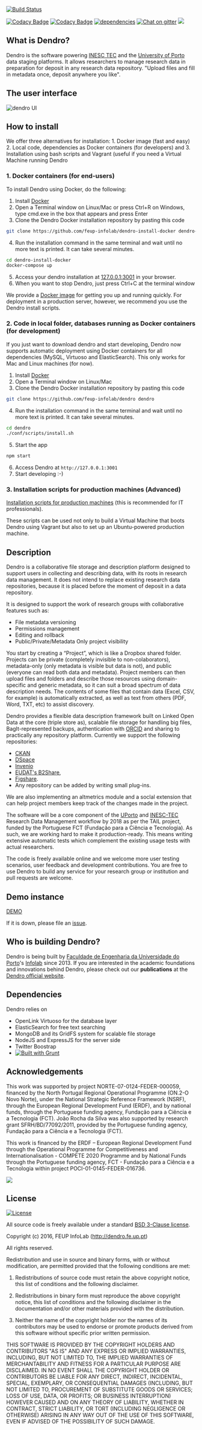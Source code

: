 
[![Build Status](http://buildserver-rdm.up.pt:8111/job/Dendro/job/dendro/job/post-ranking/badge/icon)](http://buildserver-rdm.up.pt:8111/job/Dendro/job/dendro/job/post-ranking/)
<!-- [![Build Status](https://travis-ci.org/feup-infolab/dendro.svg?branch=master)](https://travis-ci.org/feup-infolab/dendro) -->
[![Codacy Badge](https://api.codacy.com/project/badge/Grade/28789e8562c4460280710d730bd65ca0)](https://www.codacy.com/app/silvae86/dendro?utm_source=github.com&amp;utm_medium=referral&amp;utm_content=feup-infolab/dendro&amp;utm_campaign=Badge_Grade)
[![Codacy Badge](https://api.codacy.com/project/badge/Coverage/28789e8562c4460280710d730bd65ca0)](https://www.codacy.com/app/silvae86/dendro?utm_source=github.com&utm_medium=referral&utm_content=feup-infolab/dendro&utm_campaign=Badge_Coverage)
[![dependencies](https://david-dm.org/feup-infolab/dendro.svg)](https://david-dm.org/feup-infolab/dendro)
[![Chat on gitter](https://img.shields.io/gitter/room/badges/shields.svg)](https://gitter.im/feup-infolab/dendro)
[![](https://images.microbadger.com/badges/version/joaorosilva/dendro:master.svg)](https://microbadger.com/images/joaorosilva/dendro:master "Get your own version badge on microbadger.com")

## What is Dendro?

Dendro is the software powering [INESC TEC](https://dendro.inesctec.pt) and the [University of Porto](https://dendro-rdm.up.pt) data staging platforms. It allows researchers to manage research data in preparation for deposit in any research data repository. "Upload files and fill in metadata once, deposit anywhere you like".

## The user interface

![dendro UI](https://raw.githubusercontent.com/feup-infolab/dendro/master/public/images/Screen%20Shot%202017-04-04%20at%2012.22.08.png "Dendro UI")

## How to install

We offer three alternatives for installation: 1. Docker image (fast and easy) 2. Local code, dependencies as Docker containers (for developers) and 3. Installation using bash scripts and Vagrant (useful if you need a Virtual Machine running Dendro

### 1. Docker containers (for end-users)

To install Dendro using Docker, do the following:

1. Install [Docker](https://docs.docker.com/docker-for-windows/install/)
2. Open a Terminal window on Linux/Mac or press Ctrl+R on Windows, type cmd.exe in the box that appears and press Enter
3. Clone the Dendro Docker installation repository by pasting this code
````bash
git clone https://github.com/feup-infolab/dendro-install-docker dendro-install-docker
````
4. Run the installation command in the same terminal and wait until no more text is printed. It can take several minutes.
````bash
cd dendro-install-docker
docker-compose up
````
5. Access your dendro installation at [127.0.0.1:3001](http://127.0.0.1:3001) in your browser.
6. When you want to stop Dendro, just press Ctrl+C at the terminal window

We provide a [Docker image](https://hub.docker.com/r/joaorosilva/dendro/) for getting you up and running quickly. For deployment in a production server, however, we recommend you use the Dendro install scripts.

### 2. Code in local folder, databases running as Docker containers (for development)

If you just want to download dendro and start developing, Dendro now supports automatic deployment using Docker containers for all dependencies (MySQL, Virtuoso and ElasticSearch). This only works for Mac and Linux machines (for now).

1. Install [Docker](https://docs.docker.com/docker-for-windows/install/)
2. Open a Terminal window on Linux/Mac
3. Clone the Dendro Docker installation repository by pasting this code
````bash
git clone https://github.com/feup-infolab/dendro dendro
````
4. Run the installation command in the same terminal and wait until no more text is printed. It can take several minutes.
````bash
cd dendro
./conf/scripts/install.sh
````
5. Start the app
````bash
npm start
````
6. Access Dendro at `http://127.0.0.1:3001`
7. Start developing :-)

### 3. Installation scripts for production machines (Advanced)

[Installation scripts for production machines](https://github.com/feup-infolab/dendro-install) (this is recommended for IT professionals). 

These scripts can be used not only to build a Virtual Machine that boots Dendro using Vagrant but also to set up an Ubuntu-powered production machine.

## Description

Dendro is a collaborative file storage and description platform designed to support users in collecting and describing data, with its roots in research data management. It does not intend to replace existing research data repositories, because it is placed before the moment of deposit in a data repository. 

It is designed to support the work of research groups with collaborative features such as: 

 - File metadata versioning
 - Permissions management
 - Editing and rollback
 - Public/Private/Metadata Only project visibility

You start by creating a “Project”, which is like a Dropbox shared folder. Projects can be private (completely invisible to non-colaborators), metadata-only (only metadata is visible but data is not), and public (everyone can read both data and metadata). Project members can then upload files and folders and describe those resources using domain-specific and generic metadata, so it can suit a broad spectrum of data description needs. The contents of some files that contain data (Excel, CSV, for example) is automatically extracted, as well as text from others (PDF, Word, TXT, etc) to assist discovery. 

Dendro provides a flexible data description framework built on Linked Open Data at the core (triple store as), scalable file storage for handling big files, BagIt-represented backups, authentication with [ORCID](https://orcid.org/) and sharing to practically any repository platform. Currently we support the following repositories:

 - [CKAN](http://ckan.org/)
 - [DSpace](http://www.dspace.org/)
 - [Invenio](http://invenio-software.org/)
 - [EUDAT's B2Share](https://www.eudat.eu/services/b2share),
 - [Figshare](https://figshare.com/). 
 - Any repository can be added by writing small plug-ins.
 
We are also implementing an altmetrics module and a soclal extension that can help project members keep track of the changes made in the project.

The software will be a core component of the [UPorto](https://sigarra.up.pt/up/pt/web_base.gera_pagina?p_pagina=home) and [INESC-TEC](https://www.inesctec.pt/) Research Data Management workflow by 2018 as per the TAIL project, funded by the Portuguese FCT (Fundação para a Ciência e Tecnologia). As such, we are working hard to make it production-ready. This means writing extensive automatic tests which complement the existing usage tests with actual researchers. 

The code is freely available online and we welcome more user testing scenarios, user feedback and development contributions. You are free to use Dendro to build any service for your research group or institution and pull requests are welcome.

## Demo instance

[DEMO](http://dendro.fe.up.pt/demo)

If it is down, please file an [issue](https://github.com/feup-infolab-rdm/dendro/issues/new).

## Who is building Dendro?

Dendro is being built by [Faculdade de Engenharia da Universidade do Porto](https://www.fe.up.pt/)'s [Infolab](http://infolab.fe.up.pt) since 2013. If you are interested in the academic foundations and innovations behind Dendro, please check out our **publications** at the [Dendro official website](http://dendro.fe.up.pt).

## Dependencies

Dendro relies on

* OpenLink Virtuoso for the database layer
* ElasticSearch for free text searching
* MongoDB and its GridFS system for scalable file storage
* NodeJS and ExpressJS for the server side
* Twitter Boostrap
* [![Built with Grunt](https://cdn.gruntjs.com/builtwith.svg)](https://gruntjs.com/)

## Acknowledgements

This work was supported by project NORTE-07-0124-FEDER-000059, financed by the North Portugal Regional Operational Programme (ON.2-O Novo Norte), under the National Strategic Reference Framework (NSRF), through the European Regional Development Fund (ERDF), and by national funds, through the Portuguese funding agency, Fundação para a Ciência e a Tecnologia (FCT). João Rocha da Silva was also supported by research grant SFRH/BD/77092/2011, provided by the Portuguese funding agency, Fundação para a Ciência e a Tecnologia (FCT).

This work is financed by the ERDF – European Regional Development Fund through the Operational Programme for Competitiveness and Internationalisation - COMPETE 2020 Programme and by National Funds through the Portuguese funding agency, FCT - Fundação para a Ciência e a Tecnologia within project POCI-01-0145-FEDER-016736.

<img src="https://github.com/feup-infolab-rdm/dendro-install/raw/master/logos.jpg">

## License

[![License](https://img.shields.io/badge/License-BSD%203--Clause-blue.svg)](https://opensource.org/licenses/BSD-3-Clause)

All source code is freely available under a standard [BSD 3-Clause license](https://opensource.org/licenses/BSD-3-Clause).

Copyright (c) 2016, FEUP InfoLab (http://dendro.fe.up.pt)

All rights reserved.

Redistribution and use in source and binary forms, with or without modification, are permitted provided that the following conditions are met:

1. Redistributions of source code must retain the above copyright notice, this list of conditions and the following disclaimer.

2. Redistributions in binary form must reproduce the above copyright notice, this list of conditions and the following disclaimer in the documentation and/or other materials provided with the distribution.

3. Neither the name of the copyright holder nor the names of its contributors may be used to endorse or promote products derived from this software without specific prior written permission.

THIS SOFTWARE IS PROVIDED BY THE COPYRIGHT HOLDERS AND CONTRIBUTORS "AS IS" AND ANY EXPRESS OR IMPLIED WARRANTIES, INCLUDING, BUT NOT LIMITED TO, THE IMPLIED WARRANTIES OF MERCHANTABILITY AND FITNESS FOR A PARTICULAR PURPOSE ARE DISCLAIMED. IN NO EVENT SHALL THE COPYRIGHT HOLDER OR CONTRIBUTORS BE LIABLE FOR ANY DIRECT, INDIRECT, INCIDENTAL, SPECIAL, EXEMPLARY, OR CONSEQUENTIAL DAMAGES (INCLUDING, BUT NOT LIMITED TO, PROCUREMENT OF SUBSTITUTE GOODS OR SERVICES; LOSS OF USE, DATA, OR PROFITS; OR BUSINESS INTERRUPTION) HOWEVER CAUSED AND ON ANY THEORY OF LIABILITY, WHETHER IN CONTRACT, STRICT LIABILITY, OR TORT (INCLUDING NEGLIGENCE OR OTHERWISE) ARISING IN ANY WAY OUT OF THE USE OF THIS SOFTWARE, EVEN IF ADVISED OF THE POSSIBILITY OF SUCH DAMAGE.
